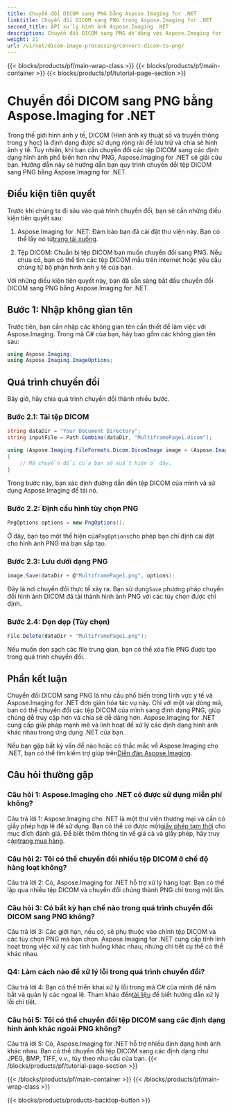 ```yaml
---
title: Chuyển đổi DICOM sang PNG bằng Aspose.Imaging for .NET
linktitle: Chuyển đổi DICOM sang PNG trong Aspose.Imaging for .NET
second_title: API xử lý hình ảnh Aspose.Imaging .NET
description: Chuyển đổi DICOM sang PNG dễ dàng với Aspose.Imaging for .NET. Hợp lý hóa việc chia sẻ hình ảnh y tế.
weight: 21
url: /vi/net/dicom-image-processing/convert-dicom-to-png/
---
```


{{< blocks/products/pf/main-wrap-class >}}
{{< blocks/products/pf/main-container >}}
{{< blocks/products/pf/tutorial-page-section >}}

# Chuyển đổi DICOM sang PNG bằng Aspose.Imaging for .NET

Trong thế giới hình ảnh y tế, DICOM (Hình ảnh kỹ thuật số và truyền thông trong y học) là định dạng được sử dụng rộng rãi để lưu trữ và chia sẻ hình ảnh y tế. Tuy nhiên, khi bạn cần chuyển đổi các tệp DICOM sang các định dạng hình ảnh phổ biến hơn như PNG, Aspose.Imaging for .NET sẽ giải cứu bạn. Hướng dẫn này sẽ hướng dẫn bạn quy trình chuyển đổi tệp DICOM sang PNG bằng Aspose.Imaging for .NET.

## Điều kiện tiên quyết

Trước khi chúng ta đi sâu vào quá trình chuyển đổi, bạn sẽ cần những điều kiện tiên quyết sau:

1.  Aspose.Imaging for .NET: Đảm bảo bạn đã cài đặt thư viện này. Bạn có thể lấy nó từ[trang tải xuống](https://releases.aspose.com/imaging/net/).

2. Tệp DICOM: Chuẩn bị tệp DICOM bạn muốn chuyển đổi sang PNG. Nếu chưa có, bạn có thể tìm các tệp DICOM mẫu trên internet hoặc yêu cầu chúng từ bộ phận hình ảnh y tế của bạn.

Với những điều kiện tiên quyết này, bạn đã sẵn sàng bắt đầu chuyển đổi DICOM sang PNG bằng Aspose.Imaging for .NET.

## Bước 1: Nhập không gian tên

Trước tiên, bạn cần nhập các không gian tên cần thiết để làm việc với Aspose.Imaging. Trong mã C# của bạn, hãy bao gồm các không gian tên sau:

```csharp
using Aspose.Imaging;
using Aspose.Imaging.ImageOptions;
```

## Quá trình chuyển đổi

Bây giờ, hãy chia quá trình chuyển đổi thành nhiều bước.

### Bước 2.1: Tải tệp DICOM

```csharp
string dataDir = "Your Document Directory";
string inputFile = Path.Combine(dataDir, "MultiframePage1.dicom");

using (Aspose.Imaging.FileFormats.Dicom.DicomImage image = (Aspose.Imaging.FileFormats.Dicom.DicomImage)Image.Load(inputFile))
{
    // Mã chuyển đổi của bạn sẽ xuất hiện ở đây.
}
```

Trong bước này, bạn xác định đường dẫn đến tệp DICOM của mình và sử dụng Aspose.Imaging để tải nó.

### Bước 2.2: Định cấu hình tùy chọn PNG

```csharp
PngOptions options = new PngOptions();
```

 Ở đây, bạn tạo một thể hiện của`PngOptions`cho phép bạn chỉ định cài đặt cho hình ảnh PNG mà bạn sắp tạo.

### Bước 2.3: Lưu dưới dạng PNG

```csharp
image.Save(dataDir + @"MultiframePage1.png", options);
```

 Đây là nơi chuyển đổi thực tế xảy ra. Bạn sử dụng`Save` phương pháp chuyển đổi hình ảnh DICOM đã tải thành hình ảnh PNG với các tùy chọn được chỉ định.

### Bước 2.4: Dọn dẹp (Tùy chọn)

```csharp
File.Delete(dataDir + "MultiframePage1.png");
```

Nếu muốn dọn sạch các file trung gian, bạn có thể xóa file PNG được tạo trong quá trình chuyển đổi.

## Phần kết luận

Chuyển đổi DICOM sang PNG là nhu cầu phổ biến trong lĩnh vực y tế và Aspose.Imaging for .NET đơn giản hóa tác vụ này. Chỉ với một vài dòng mã, bạn có thể chuyển đổi các tệp DICOM của mình sang định dạng PNG, giúp chúng dễ truy cập hơn và chia sẻ dễ dàng hơn. Aspose.Imaging for .NET cung cấp giải pháp mạnh mẽ và linh hoạt để xử lý các định dạng hình ảnh khác nhau trong ứng dụng .NET của bạn.

 Nếu bạn gặp bất kỳ vấn đề nào hoặc có thắc mắc về Aspose.Imaging cho .NET, bạn có thể tìm kiếm trợ giúp trên[Diễn đàn Aspose.Imaging](https://forum.aspose.com/).

## Câu hỏi thường gặp

### Câu hỏi 1: Aspose.Imaging cho .NET có được sử dụng miễn phí không?

Câu trả lời 1: Aspose.Imaging cho .NET là một thư viện thương mại và cần có giấy phép hợp lệ để sử dụng. Bạn có thể có được một[giấy phép tạm thời](https://purchase.aspose.com/temporary-license/) cho mục đích đánh giá. Để biết thêm thông tin về giá cả và giấy phép, hãy truy cập[trang mua hàng](https://purchase.aspose.com/buy).

### Câu hỏi 2: Tôi có thể chuyển đổi nhiều tệp DICOM ở chế độ hàng loạt không?

Câu trả lời 2: Có, Aspose.Imaging for .NET hỗ trợ xử lý hàng loạt. Bạn có thể lặp qua nhiều tệp DICOM và chuyển đổi chúng thành PNG chỉ trong một lần.

### Câu hỏi 3: Có bất kỳ hạn chế nào trong quá trình chuyển đổi DICOM sang PNG không?

Câu trả lời 3: Các giới hạn, nếu có, sẽ phụ thuộc vào chính tệp DICOM và các tùy chọn PNG mà bạn chọn. Aspose.Imaging for .NET cung cấp tính linh hoạt trong việc xử lý các tình huống khác nhau, nhưng chi tiết cụ thể có thể khác nhau.

### Q4: Làm cách nào để xử lý lỗi trong quá trình chuyển đổi?

 Câu trả lời 4: Bạn có thể triển khai xử lý lỗi trong mã C# của mình để nắm bắt và quản lý các ngoại lệ. Tham khảo đến[tài liệu](https://reference.aspose.com/imaging/net/) để biết hướng dẫn xử lý lỗi chi tiết.

### Câu hỏi 5: Tôi có thể chuyển đổi tệp DICOM sang các định dạng hình ảnh khác ngoài PNG không?

Câu trả lời 5: Có, Aspose.Imaging for .NET hỗ trợ nhiều định dạng hình ảnh khác nhau. Bạn có thể chuyển đổi tệp DICOM sang các định dạng như JPEG, BMP, TIFF, v.v., tùy theo nhu cầu của bạn.
{{< /blocks/products/pf/tutorial-page-section >}}

{{< /blocks/products/pf/main-container >}}
{{< /blocks/products/pf/main-wrap-class >}}

{{< blocks/products/products-backtop-button >}}
